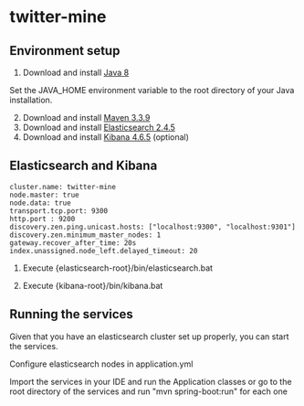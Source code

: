 # twitter-mine
## Environment setup 
1. Download and install [Java 8](http://www.oracle.com/technetwork/java/javase/downloads/jdk8-downloads-2133151.html)

Set the JAVA_HOME environment variable to the root directory of your Java installation.
  
2. Download and install [Maven 3.3.9](https://maven.apache.org/)
3. Download and install [Elasticsearch 2.4.5](https://www.elastic.co/downloads/past-releases/elasticsearch-2-4-5)
4. Download and install [Kibana 4.6.5](https://www.elastic.co/downloads/past-releases/kibana-4-6-5) (optional)

## Elasticsearch and Kibana
```
cluster.name: twitter-mine
node.master: true
node.data: true
transport.tcp.port: 9300
http.port : 9200
discovery.zen.ping.unicast.hosts: ["localhost:9300", "localhost:9301"]
discovery.zen.minimum_master_nodes: 1
gateway.recover_after_time: 20s
index.unassigned.node_left.delayed_timeout: 20
```

1. Execute {elasticsearch-root}/bin/elasticsearch.bat 

2. Execute {kibana-root}/bin/kibana.bat 

## Running the services

Given that you have an elasticsearch cluster set up properly, you can start the services.

Configure elasticsearch nodes in application.yml

Import the services in your IDE and run the Application classes or go to the root directory of the services and run "mvn spring-boot:run" for each one
